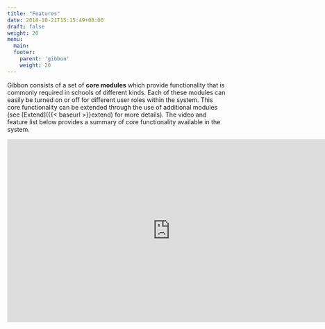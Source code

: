 ```yaml
---
title: "Features"
date: 2018-10-21T15:15:49+08:00
draft: false
weight: 20
menu:
  main:
  footer:
    parent: 'gibbon'
    weight: 20
---
```


Gibbon consists of a set of **core modules** which provide functionality that is commonly required in schools of different kinds. Each of these modules can easily be turned on or off for different user roles within the system. This core functionality can be extended through the use of additional modules (see [Extend]({{< baseurl >}}extend) for more details). The video and feature list below provides a summary of core functionality available in the system.

<iframe class="shadow-md max-w-full" width="750" height="422" src="https://www.youtube.com/embed/2v3IZ-clM78" frameborder="0" allow="accelerometer; autoplay; encrypted-media; gyroscope; picture-in-picture" allowfullscreen></iframe>
